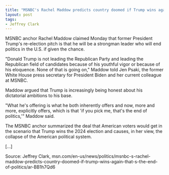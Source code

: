 ```yaml
---
title: "MSNBC's Rachel Maddow predicts country doomed if Trump wins again: 'That's the end of politics'"
layout: post
tags:
- Jeffrey Clark
---
```


MSNBC anchor Rachel Maddow claimed Monday that former President Trump's re-election pitch is that he will be a strongman leader who will end politics in the U.S. if given the chance.

"Donald Trump is not leading the Republican Party and leading the Republican field of candidates because of his youthful vigor or because of his eloquence. None of that is going on," Maddow told Jen Psaki, the former White House press secretary for President Biden and her current colleague at MSNBC.

Maddow argued that Trump is increasingly being honest about his dictatorial ambitions to his base.

"What he's offering is what he both inherently offers and now, more and more, explicitly offers, which is that 'if you pick me, that's the end of politics,'" Maddow said.

The MSNBC anchor summarized the deal that American voters would get in the scenario that Trump wins the 2024 election and causes, in her view, the collapse of the American political system.

[...]

Source: Jeffrey Clark, msn.com/en-us/news/politics/msnbc-s-rachel-maddow-predicts-country-doomed-if-trump-wins-again-that-s-the-end-of-politics/ar-BB1h7Qd6
